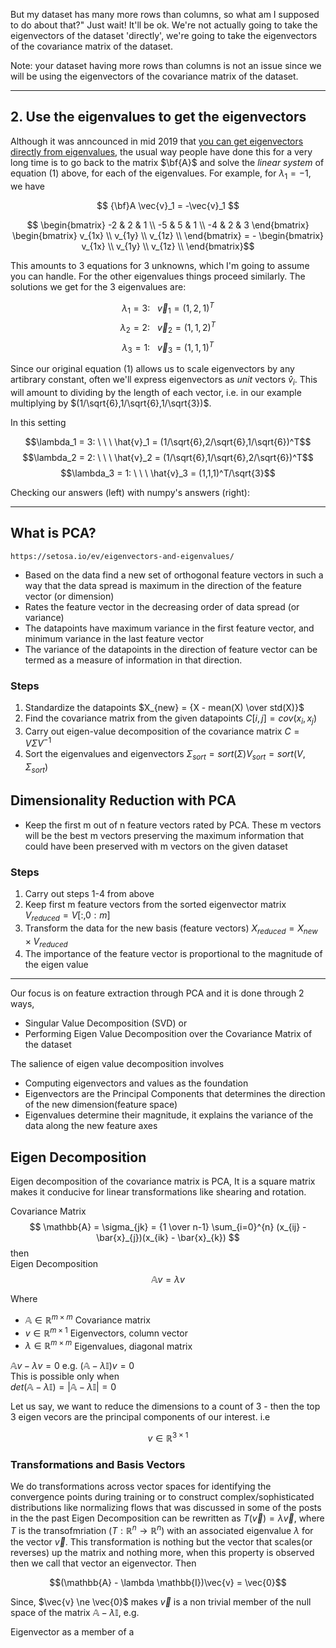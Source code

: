 
But my dataset has many more rows than columns, so what am I supposed to do about that?" Just wait! It'll be ok. We're not actually going to take the eigenvectors of the dataset 'directly', we're going to take the eigenvectors of the covariance matrix of the dataset.

Note: your dataset having more rows than columns is not an issue since we will be using the eigenvectors of the covariance matrix of the dataset.




***


## 2. Use the eigenvalues to get the eigenvectors

Although it was anncounced in mid 2019 that [you can get eigenvectors directly from eigenvalues](https://arxiv.org/abs/1908.03795), the usual way people have done this for a very long time is to go back to the matrix $\bf{A}$ and solve the *linear system* of equation (1) above, for each of the eigenvalues.  For example, for $\lambda_1=-1$, we have 

$$
{\bf}A \vec{v}_1 = -\vec{v}_1
$$

$$
\begin{bmatrix}
-2 & 2 & 1 \\
-5 & 5 & 1 \\
-4 & 2 & 3
\end{bmatrix}
\begin{bmatrix}
v_{1x} \\
v_{1y} \\
v_{1z} \\
\end{bmatrix}
= -
\begin{bmatrix}
v_{1x} \\
v_{1y} \\
v_{1z} \\
\end{bmatrix}$$

This amounts to 3 equations for 3 unknowns, which I'm going to assume you can handle. For the other eigenvalues things proceed similarly.  The solutions we get for the 3 eigenvalues are: 

$$\lambda_1 = 3: \ \ \ \vec{v}_1 = (1,2,1)^T$$
$$\lambda_2 = 2: \ \ \ \vec{v}_2 = (1,1,2)^T$$
$$\lambda_3 = 1: \ \ \ \vec{v}_3 = (1,1,1)^T$$


Since our original equation (1) allows us to scale eigenvectors by any artibrary constant, often we'll express eigenvectors as *unit* vectors $\hat{v}_i$.  This will amount to dividing by the length of each vector, i.e. in our example multiplying by $(1/\sqrt{6},1/\sqrt{6},1/\sqrt{3})$.  

In this setting 

$$\lambda_1 = 3: \ \ \ \hat{v}_1 = (1/\sqrt{6},2/\sqrt{6},1/\sqrt{6})^T$$
$$\lambda_2 = 2: \ \ \ \hat{v}_2 = (1/\sqrt{6},1/\sqrt{6},2/\sqrt{6})^T$$
$$\lambda_3 = 1: \ \ \ \hat{v}_3 = (1,1,1)^T/\sqrt{3}$$

Checking our answers (left) with numpy's answers (right):

***

## What is PCA?

`https://setosa.io/ev/eigenvectors-and-eigenvalues/`

- Based on the data find a new set of orthogonal feature vectors in such a way that the data spread is maximum in the direction of the feature vector (or dimension)
- Rates the feature vector in the decreasing order of data spread (or variance)
- The datapoints have maximum variance in the first feature vector, and minimum variance in the last feature vector
- The variance of the datapoints in the direction of feature vector can be termed as a measure of information in that direction.

### Steps

1. Standardize the datapoints $X_{new} = {X - mean(X) \over std(X)}$
2. Find the covariance matrix from the given datapoints $C[i, j] = cov(x_{i}, x_{j})$
3. Carry out eigen-value decomposition of the covariance matrix $C = V\Sigma V^{-1}$
4. Sort the eigenvalues and eigenvectors $\Sigma_{sort} = sort(\Sigma) V_{sort} = sort(V, \Sigma_{sort})$

## Dimensionality Reduction with PCA

- Keep the first m out of n feature vectors rated by PCA. These m vectors will be the best m vectors preserving the maximum information that could have been preserved with m vectors on the given dataset

### Steps

1. Carry out steps 1-4 from above
2. Keep first m feature vectors from the sorted eigenvector matrix $V_{reduced} = V[:, 0:m]$
3. Transform the data for the new basis (feature vectors) $X_{reduced} = X_{new} \times V_{reduced}$
4. The importance of the feature vector is proportional to the magnitude of the eigen value

***

Our focus is on feature extraction through PCA and it is done through 2 ways,

- Singular Value Decomposition (SVD) or
- Performing Eigen Value Decomposition over the Covariance Matrix of the dataset

The salience of eigen value decomposition involves

- Computing eigenvectors and values as the foundation
- Eigenvectors are the Principal Components that determines the direction of the new dimension(feature space)
- Eigenvalues determine their magnitude, it explains the variance of the data along the new feature axes

## Eigen Decomposition

Eigen decomposition of the covariance matrix is PCA, It is a square matrix makes it conducive for linear transformations like shearing and rotation.

Covariance Matrix
$$
\mathbb{A} = \sigma_{jk} = {1 \over n-1} \sum_{i=0}^{n} (x_{ij} - \bar{x}_{j})(x_{ik} - \bar{x}_{k})
$$
then  
Eigen Decomposition
$$\mathbb{A}v = \lambda v$$

Where

- $\mathbb{A} \in \mathbb{R}^{m \times m}$ Covariance matrix
- $v \in \mathbb{R}^{m \times 1}$ Eigenvectors, column vector
- $\lambda \in \mathbb{R}^{m \times m}$ Eigenvalues, diagonal matrix

$\mathbb{A}v - \lambda v = 0$ 
e.g. ($\mathbb{A} - \lambda \mathbb{I})v = 0$  
This is possible only when  
$det(\mathbb{A} - \lambda \mathbb{I}) = |\mathbb{A} - \lambda \mathbb{I}| = 0$

Let us say, we want to reduce the dimensions to a count of 3 - then the top 3 eigen vecors are the principal components of our interest. i.e

$$v \in \mathbb{R}^{3 \times 1}$$

### Transformations and Basis Vectors

We do transformations across vector spaces for identifying the convergence points during training or to construct complex/sophisticated distributions like normalizing flows that was discussed in some of the posts in the the past Eigen Decomposition can be rewritten as $T(\vec{v}) = \lambda \vec{v}$, where $T$ is the transofmriation ($T: \mathbb{R}^{n} \to \mathbb{R}^{n}$) with an associated eigenvalue $\lambda$ for the vector $\vec{v}$. This transformation is nothing but the vector that scales(or reverses) up the matrix and nothing more, when this property is observed then we call that vector an eigenvector. Then

$$(\mathbb{A} - \lambda \mathbb{I})\vec{v} = \vec{0}$$

Since, $\vec{v} \ne \vec{0}$ makes $\vec{v}$ is a non trivial member of the null space of the matrix $\mathbb{A} - \lambda \mathbb{I}$, e.g.

Eigenvector as a member of a 
